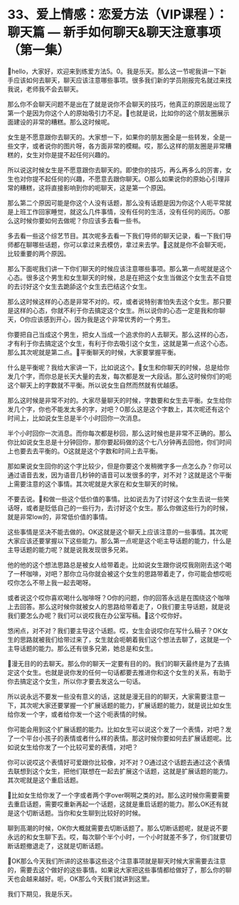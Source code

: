 # 33、爱上情感：恋爱方法（VIP课程 ）：聊天篇 — 新手如何聊天&聊天注意事项（第一集）

🎼hello，大家好，欢迎来到练爱方法5。0。我是乐天。那么这一节呢我讲一下新手应该如何去聊天，聊天应该注意哪些事项。很多我们新的学员刚报完名就过来找我说，老师我不会去聊天。

那么你不会聊天问题不是出在了就是说你不会聊天的技巧，他真正的原因是出现了第一个是因为你这个人的原始吸引力不足。🎼也就是说，比如你的这个朋友圈展示面建设的非常的糟糕。那么这时候呢。

女生是不愿意跟你去聊天的。大家想一下，如果你的朋友圈全是一些转发，全是一些文字，或者说你的图片呀，各方面非常的模糊。哎，那么这样的朋友圈是非常糟糕的，女生对你是提不起任何兴趣的。

所以说这时候女生是不愿意跟你去聊天的。即使你的技巧，再么再多么的厉害，女生也对你提不起任何的兴趣，不愿意去跟你聊天。O那么如果说你的原始心引理非常的糟糕，这将直接影响到你的呃聊天，这是第一个原因。

那么第二个原因可能是你这个人没有话题，那么没有话题是因为你这个人呃平常就是上班工作回家睡觉，就这么几件事情，没有任何的生活，没有任何的阅历。O那么这时候你要如何去做呢？你应该多去看一些书。

多去看一些这个综艺节目。其次呢多去看一下我们导师的聊天记录，看一下我们导师都在聊哪些话题，你可以拿过来去模仿，拿过来去学。🎼这就是你不会聊天呃，比较重要的两个原因。

那么下面呢我们讲一下你们聊天的时候应该注意哪些事项。那么第一点呢就是这个心态。很多这个男生和女生聊天的时候，总是在把这个女生当做这个女生去不自觉的去讨好这个女生去跪舔这个女生去巴结这个女生。

那么这时候这样的心态是非常不对的。哎，或者说特别害怕失去这个女生。那只要是这样的心态，你就不利于你去搞定这个女生。所以说你的心态一定是我和你聊天，O你应该感到开心，因为我是这个非常优秀的一个男生。

你要把自己当成这个男生，把女人当成一个追求你的人去聊天。那么这样的心态，才有利于你去搞定这个女生，有利于你去吸引这个女生，这就是第一点这个心态。那么其次呢就是第二点。🎼平衡聊天的时候，大家要掌握平衡。

什么是平衡呢？我给大家讲一下，比如说这个。🎼女生和你聊天的时候，总是给你发几个字，而你总是长天大量的去发，每次都是发一大段话。那么这时候你们的呃这个聊天上的字数就不平衡。所以说女生自然而然就有优越感。

那么这时候是非常不对的。大家尽量聊天的时候，字数要和女生去平衡。女生给你发几个字，你也不能发太多的字，对吧？O那么这是这个字数上，其次呢还有这个时间上，比如说女生总是半个小时回你一次消息。

半个小时回你一次消息。而你每次都是秒回，那么这时候也是非常不正确的。那么你比如说女生总是十分钟回你，那你要起码做的这个七八分钟再去回他，你们时间上也要去去平衡的。O这就是这个字数和时间上去平衡。

那如果说女生回你的这个字比较少，但是你要这个发稍微字多一点怎么办？你可以通过语音去发，因为语音几秒钟的语音可以发很多的字，对不对？这就是这个平衡上需要注意的这个事情。其次呢就是大家在和女生聊天的时候。

不要去说。🎼和做一些这个低价值的事情。比如说去为了讨好这个女生去说一些笑话呀，或者是贬低自己的一些行为，去讨好这个女生。那么你做这些行为的时候，就是非常low的，非常低价值的事情。

这些事情是坚决不能去做的。OK这就是这个聊天上应该注意的一些事情。其次呢大家应该还要掌握以下这些能力。那么第一点呢是这个呃主导话题的能力，什么是主导话题的能力呢？就是说我发现很多兄弟。

他的他的这个想法思路总是被女人给带着走。比如说女生跟你说哎我刚刚去这个喝了一杯咖啡，对吧？那你立马你就会被这个女生的思路带着走了，你可能会想哎呃哎你怎么不带上我一起去喝呀。

或者说这个哎你喜欢喝什么咖啡呀？O你的问题，你的回答永远是在围绕这个咖啡上去回答。那么这时候你就被女人的思路给带着走了，O我们要主导话题，就是说我们要怎么办呢？我们可以说哎我在办公室写稿。🎼这个哎你好。

悠闲点，对不对？我们要主导这个话题。哎，女生会说哎你在写什么稿子？OK女生的思路就被我们给带过来了，女生就会呃朝着我们这个想法去聊了，这就是一个主导话题的能力。那么还有很多兄弟，她总是和女生。

🎼漫无目的的去聊天。那么你的聊天一定要有目的的。我们的聊天最终是为了去搞定这个女生。也就是说你发的任何一句话都要去推进你和这个女生的关系，有助于你去搞定这个女生，所以你才要去发这么一句话。

所以说永远不要发一些没有意义的话，这就是漫无目的的聊天，大家需要注意一下，其次呢大家还要掌握一个扩展话题的能力，扩展话题的能力，就是说比如女生给你发一个字，或者给你发一个这个呃表情的时候。

你可能会用到这个扩展话题的能力。比如女生可以说这个发了一个表情，对吧？发了一个平台小孩子的表情或者什么样的表情。那这时候你要如何去扩展话题呢。比如说女生给你发了一个比较可爱的表情，对吧？

你可以说哎这个表情好可爱跟你比较像，对不对？O通过这个话题去通过这个表情去联想到这个女生，把他们联想在一起去扩展这个话题，这就是扩展话题的能力。其次呢就是这个重启话题。

🎼比如女生给你发了一个字或者两个字over啊啊之类的对。那么这时候你需要需要去重启话题，需要哎重新再起一个话题，这就是重启话题的能力。那么OK还有就是这个切断话题。当你和女生聊到比较好的时候。

聊到高潮的时候，OK你大概就需要去切断话题了。那么切断话题呢，就是说不要永远的和女生聊下去。哎，每次聊个半个小时，一个小时就差不多了，你们就要切断话题撤退走了，这就是切断话题。

🎼OK那么今天我们所讲的这些事这些这个注意事项就是聊天时候大家需要去注意的，需要去这个做好的这些事情。如果说大家把这些事情都给做好了，那么你的聊天也会越来越好。呃，OK那么今天我们就讲到这里。

我们下期见，我是乐天。
